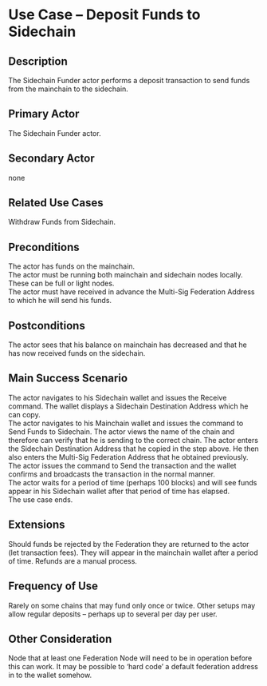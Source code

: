 # Use Case – Deposit Funds to Sidechain

## Description
The Sidechain Funder actor performs a deposit transaction to send funds from the mainchain to the sidechain.

## Primary Actor
The Sidechain Funder actor.

## Secondary Actor
none

## Related Use Cases
Withdraw Funds from Sidechain.

## Preconditions
The actor has funds on the mainchain.  
The actor must be running both mainchain and sidechain nodes locally. These can be full or light nodes.  
The actor must have received in advance the Multi-Sig Federation Address to which he will send his funds.

## Postconditions
The actor sees that his balance on mainchain has decreased and that he has now received funds on the sidechain.

## Main Success Scenario
The actor navigates to his Sidechain wallet and issues the Receive command. The wallet displays a Sidechain Destination Address which he can copy.  
The actor navigates to his Mainchain wallet and issues the command to Send Funds to Sidechain.  The actor views the name of the chain and therefore can verify that he is sending to the correct chain. The actor enters the Sidechain Destination Address that he copied in the step above.  He then also enters the Multi-Sig Federation Address that he obtained previously.  
The actor issues the command to Send the transaction and the wallet confirms and broadcasts the transaction in the normal manner.  
The actor waits for a period of time (perhaps 100 blocks) and will see funds appear in his Sidechain wallet after that period of time has elapsed.  
The use case ends.

## Extensions
Should funds be rejected by the Federation they are returned to the actor (let transaction fees). They will appear in the mainchain wallet after a period of time. Refunds are a manual process.

## Frequency of Use
Rarely on some chains that may fund only once or twice.
Other setups may allow regular deposits – perhaps up to several per day per user.

## Other Consideration
Node that at least one Federation Node will need to be in operation before this can work.
It may be possible to ‘hard code’ a default federation address in to the wallet somehow.

